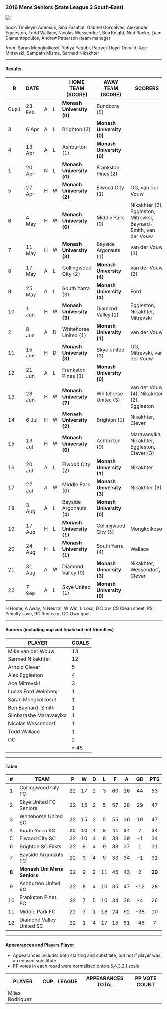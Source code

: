 ### 2019 Mens Seniors (State League 3 South-East)

![](https://photos.smugmug.com/photos/i-Pjh3NBX/2/1aec7f54/L/i-Pjh3NBX-L.jpg)

_back_: Timileyin Adeosun, Sina Fasahat, Gabriel Goncalves, Alexander Eggleston, Todd Wallace, Nicolas Wessendorf,
        Ben Knight, Ned Rocke, Liam Diamantopoulos, Andrew Patterson (team manager)
 
_front_: Saran Mongkolkosol, Yahya Yaqobi,  Patryck Lloyd-Donald, Ace Mitrevski, Sampath Mishra, Sarmad Nikakhter

------------------------

#### Results

| R | DATE |  | |  HOME TEAM (SCORE) | AWAY TEAM (SCORE) | SCORERS | OTHER |
| --- | --- | --- | --- | --- | --- | --- | --- |
| Cup1 | 23 Feb | A | L  | **Monash University (0)** | Bundoora (5) |  |  |
| 3 | 6 Apr | A | L  | Brighton (3) | **Monash University (0)** |  |  |
| 4 | 13 Apr |A | L | Ashburton (1) |  **Monash University (0)** |  | Wallace (RC)  |
| 1 | 20 Apr | N| L | **Monash University (0)** | Frankston Pines (2) |  |  |
| 5 | 27 Apr |H | W | **Monash University (2)**| Elwood City (1) | OG, van der Vouw  |  |
| 6 | 4 May | H|  W | **Monash University (6)** | Middle Park (0) | Nikakhter (2), Eggleston, Mitrevksi, Baynard-Smith, van der Vouw  | Grantham (CS) |
| 7 | 11 May | H|  W |**Monash University (3)** | Bayside Argonauts (1)  | van der Vouw (3) |  |
| 8 | 17 May | A| L |Collingwood City (2) | **Monash University (4)**  | van der Vouw (2) |  |
| 9 | 25 May | A| L |South Yarra (3)  | **Monash University (1)** | Ford |  |
| 10 | 1 Jun | H| W  |**Monash University (3)** | Diamond Valley (1) | Eggleston, Nikakhter, Mitrevski |  |
| 2 | 8 Jun | A|  D |Whitehorse United (1) | **Monash University (1)** |  van der Vouw |  |
| 11 | 15 Jun  | H| D | **Monash University (3)**  | Skye United (3)  | OG, Mitrevski,  van der Vouw |  |
| 12 | 21 Jun  | A| L | Frankston Pines (3) | **Monash University (0)**  |   |  |
| 13 | 28 Jun  | H| W  |**Monash University (7)**  | Whitehorse United (3) |  van der Vouw (4), Nikakhter (2), Eggleston  |  |
| 14 | 6 Jul   | H| W  |**Monash University (2)**  | Brighton (1)  | Nikakhter, Clever  | Hendry (PS)
| 15 | 13 Jul   | H| W  |**Monash University (6)**  | Ashburton (0)  | Maravanyika, Nikakhter, Eggleston, Clever (3)  | Hendry (CS)  |
| 16 | 20 Jul  | A| L  |Elwood City (2)            | **Monash University (1)**   | Nikakhter |  |
| 17 | 27 Jul  | A| W  |Middle Park (0)               |  **Monash University (3)** | Nikakhter (3) | Rocke (CS)  |
| 18 | 3 Aug  | A|  L |Bayside Argonauts (4)        | **Monash University (0)**  |  |  |
| 19 | 17 Aug  | H| L  |**Monash University (1)**                 | Collingwood City (5)  | Mongkolkosol |  |
| 20 | 24 Aug  | H| L  |**Monash University (1)**                | South Yarra (4) | Wallace |  |
| 21 | 31 Aug  | A| W  |Diamond Valley (0)                |  **Monash University (3)** | Nikakhter, Wessendorf, Clever | Fasahat (CS)  |
| 22 | 7 Sep  | A| L | Skye United (1)                |  **Monash University (0)** | |  |

H Home, A Away, N Neutral, W Win, L Loss, D Draw, CS Clean sheet, PS Penalty save, RC Red card, OG Own goal 

------------------------

#### Scorers (including cup and finals but not friendlies)

| PLAYER                   | GOALS |
| ------------------------ | ---   |
| Mike van der Wouw        | 13  |
| Sarmad Nikakhter         | 12 |
| Arnold Clever            | 5 |
| Alex Eggleston           | 4  |
| Ace Mitrevski            | 3  |
| Lucas Ford Weinberg      | 1 |
| Saran Mongkolkosol       | 1  |
| Ben Baynard-Smith        | 1 |
| Simbarashe Maravanyika   | 1  |
| Nicolas Wessendorf       | 1  |
| Todd Wallace             | 1 |
| OG                       | 2 |
|                          | = 45 |

------------------------

#### Table

| #   | TEAM                     | P  | W  | D | L  | F  | A  | GD  | PTS |
|:---:|--------------------------|:---:|:---:|:---:|:---:|:---:|:---:|:---:|:----:|
| 1   | Collingwood City FC      | 22 | 17 | 2 | 3  | 60 | 16 | 44  | 53  |
| 2   | Skye United FC Seniors   | 22 | 15 | 2 | 5  | 57 | 28 | 29  | 47  |
| 3   | Whitehorse United SC     | 22 | 15 | 2 | 5  | 55 | 36 | 19  | 47  |
| 4   | South Yarra SC           | 22 | 10 | 4 | 8  | 41 | 34 | 7   | 34  |
| 5   | Elwood City SC           | 22 | 10 | 4 | 8  | 38 | 39 | -1  | 34  |
| 6   | Brighton SC Firsts       | 22 | 9  | 4 | 9  | 38 | 37 | 1   | 31  |
| 7   | Bayside Argonauts FC     | 22 | 9  | 4 | 9  | 33 | 34 | -1  | 31  |
| **8**   | **Monash Uni Mens Seniors**  | 22 | 9  | 2 | 11 | 45 | 43 | 2   | **29**  |
| 9   | Ashburton United SC      | 22 | 8  | 4 | 10 | 35 | 47 | -12 | 28  |
| 10  | Frankston Pines FC       | 22 | 7  | 5 | 10 | 34 | 38 | -4  | 26  |
| 11  | Middle Park FC           | 22 | 3  | 1 | 18 | 24 | 62 | -38 | 10  |
| 12  | Diamond Valley United SC | 22 | 1  | 4 | 17 | 15 | 61 | -46 | 7   |

------------------------

#### Appearances and Players Player 

* Appearances includes both starting and substitute, but not if player was an unused substitute
* PP votes in each round were normalised onto a 5,4,3,2,1 scale

| PLAYER                | CUP | LEAGUE |  APPEARANCES TOTAL | PP VOTE COUNT |
| --------------------- | --- | ------ |  ----------------- | ------------- |
| Miles Rodriquez       |    |  |  |              |
